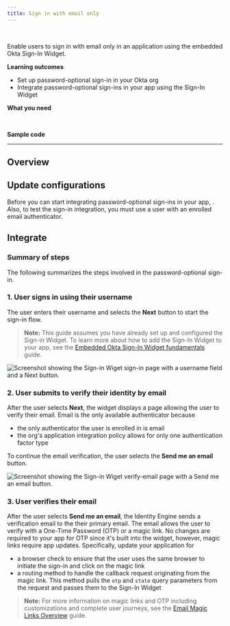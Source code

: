 ```yaml
---
title: Sign in with email only
---
```


<ApiLifecycle access="ie" /><br>

Enable users to sign in with email only in an application using the embedded Okta Sign-In Widget.

**Learning outcomes**

* Set up password-optional sign-in in your Okta org
* Integrate password-optional sign-ins in your app using the Sign-In Widget

**What you need**

<StackSnippet snippet="whatyouneed" />
</br>

**Sample code**

<StackSnippet snippet="samplecode" />

---

## Overview

## Update configurations

Before you can start integrating password-optional sign-ins in your app, <StackSnippet snippet="setupoktaorg" inline/>. Also, to test the sign-in integration, you must use a user with an enrolled email authenticator.

## Integrate

### Summary of steps

The following summarizes the steps involved in the password-optional sign-in.

<StackSnippet snippet="integrationsummary" />

### 1. User signs in using their username

The user enters their username and selects the **Next** button to start the sign-in flow.

> **Note:** This guide assumes you have already set up and configured the Sign-in Widget. To learn more about how to add the Sign-In Widget to your app, see the [Embedded Okta Sign-In Widget fundamentals](docs/guides/embedded-siw/main/) guide.

<div class="half">

![Screenshot showing the Sign-in Wiget sign-in page with a username field and a Next button.](/img/pwd-optional/pwd-optional-widget-sign-in-page.png)

</div>

### 2. User submits to verify their identity by email

After the user selects **Next**, the widget displays a page allowing the user to verify their email. Email is the only available authenticator because

* the only authenticator the user is enrolled in is email
* the org's application integration policy allows for only one authentication factor type

To continue the email verification, the user selects the **Send me an email** button.

<div class="half">

![Screenshot showing the Sign-in Wiget verify-email page with a Send me an email button.](/img/pwd-optional/pwd-optional-widget-send-email-page.png)

</div>

### 3. User verifies their email

After the user selects **Send me an email**, the Identity Engine sends a verification email to the their primary email. The email allows the user to verify with a One-Time Password (OTP) or a magic link. No changes are required to your app for OTP since it's built into the widget, however, magic links require app updates. Specifically, update your application for

* a browser check to ensure that the user uses the same browser to initiate the sign-in and click on the magic link
* a routing method to handle the callback request originating from the magic link. This method pulls the `otp` and `state` query parameters from the request and passes them to the Sign-In Widget

>**Note:** For more information on magic links and OTP including customizations and complete user journeys, see the [Email Magic Links Overview](docs/guides/email-magic-links-overview/main/) guide.


<StackSnippet snippet="integrationsteps" />
